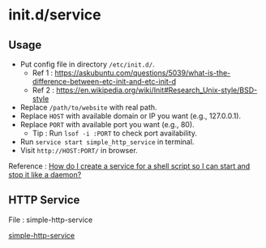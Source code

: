 
# init.d/service

## Usage

- Put config file in directory `/etc/init.d/`.
    - Ref 1 : https://askubuntu.com/questions/5039/what-is-the-difference-between-etc-init-and-etc-init-d
    - Ref 2 : https://en.wikipedia.org/wiki/Init#Research_Unix-style/BSD-style
- Replace `/path/to/website` with real path.
- Replace `HOST` with available domain or IP you want (e.g., 127.0.0.1).
- Replace `PORT` with available port you want (e.g., 80).
    - Tip : Run `lsof -i :PORT` to check port availability.
- Run `service start simple_http_service` in terminal.
- Visit `http://HOST:PORT/` in browser.

Reference : [How do I create a service for a shell script so I can start and stop it like a daemon?]( https://unix.stackexchange.com/questions/236084/how-do-i-create-a-service-for-a-shell-script-so-i-can-start-and-stop-it-like-a-d)

## HTTP Service

File : simple-http-service

[simple-http-service](simple-http-service ':include :type=code bash')
